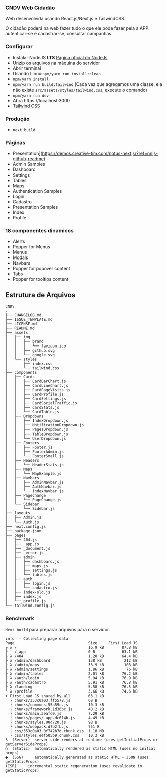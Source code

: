 ### CNDV Web Cidadão
Web desenvolvida usando React.js/Next.js e TailwindCSS. 

O cidadão poderá na web fazer tudo o que ele pode fazer pela à APP: autenticar-se e cadastrar-se, consultar campanhas.

### Configurar  

- Instalar NodeJS **LTS** <a href="https://nodejs.org/en">Página oficial do NodeJs</a>
- Unzip os arquivos na máquina do servidor
- Abrir terminal
- Usando Linux:`npm/yarn run install:clean`
- `npm/yarn install`
- `npm/yarn run build:tailwind` (Cada vez que agregamos uma classe, ela não existe `src/assets/styles/tailwind.css`, execute o comando)
- `npm/yarn run dev`
- Abra https://localhost:3000
- [Tailwind CSS](https://tailwindcss.com/)

### Produção
- `next build`

### Páginas
- Presentation](https://demos.creative-tim.com/notus-nextjs/?ref=nnjs-github-readme)
- Admin Samples
- Dashboard
- Settings
- Tables
- Maps
- Authentication Samples
- Login
- Cadastro
- Presentation Samples
- Index
- Profile

### 18 componentes dinamicos

- Alerts
- Popper for Menus
- Menus
- Modals
- Navbars
- Popper for popover content
- Tabs
- Popper for tooltips content

## Estrutura de Arquivos
```
CNDV
.
├── CHANGELOG.md
├── ISSUE_TEMPLATE.md
├── LICENSE.md
├── README.md
├── assets
│   ├── img
│   │   ├── brand
│   │   │   └── favicon.ico
│   │   ├── github.svg
│   │   └── google.svg
│   └── styles
│       ├── index.css
│       └── tailwind.css
├── components
│   ├── Cards
│   │   ├── CardBarChart.js
│   │   ├── CardLineChart.js
│   │   ├── CardPageVisits.js
│   │   ├── CardProfile.js
│   │   ├── CardSettings.js
│   │   ├── CardSocialTraffic.js
│   │   ├── CardStats.js
│   │   └── CardTable.js
│   ├── Dropdowns
│   │   ├── IndexDropdown.js
│   │   ├── NotificationDropdown.js
│   │   ├── PagesDropdown.js
│   │   ├── TableDropdown.js
│   │   └── UserDropdown.js
│   ├── Footers
│   │   ├── Footer.js
│   │   ├── FooterAdmin.js
│   │   └── FooterSmall.js
│   ├── Headers
│   │   └── HeaderStats.js
│   ├── Maps
│   │   └── MapExample.js
│   ├── Navbars
│   │   ├── AdminNavbar.js
│   │   ├── AuthNavbar.js
│   │   └── IndexNavbar.js
│   ├── PageChange
│   │   └── PageChange.js
│   └── Sidebar
│       └── Sidebar.js
├── layouts
│   ├── Admin.js
│   └── Auth.js
├── next.config.js
├── package.json
├── pages
│   ├── 404.js
│   ├── _app.js
│   ├── _document.js
│   ├── _error.js
│   ├── admin
│   │   ├── dashboard.js
│   │   ├── maps.js
│   │   ├── settings.js
│   │   └── tables.js
│   ├── auth
│   │   ├── login.js
│   │   └── cadastro.js
│   ├── index-old.js
│   ├── index.js
│   └── profile.js
└── tailwind.config.js
```

### Benchmark 
`Next build` para preparar arquivos para o servidor.

```
info  - Collecting page data  
Page                                 Size     First Load JS
┌ λ /                                16.9 kB        87.8 kB
├   /_app                            0 B            63.1 kB
├ λ /404                             1.28 kB        64.4 kB
├ λ /admin/dashboard                 138 kB          212 kB
├ λ /admin/maps                      33.9 kB         108 kB
├ λ /admin/settings                  1.86 kB          76 kB
├ λ /admin/tables                    2.01 kB        76.2 kB
├ λ /auth/login                      5.94 kB        76.9 kB
├ λ /auth/cadastro                   5.91 kB        76.8 kB
├ λ /landing                         5.58 kB        76.5 kB
└ λ /profile                         3.66 kB        74.6 kB
+ First Load JS shared by all        63.1 kB
  ├ chunks/353c0a03.ff5578.js        68 B
  ├ chunks/commons.55a59c.js         10.3 kB
  ├ chunks/framework.1d36bc.js       40.2 kB
  ├ chunks/main.3eafd0.js            7.29 kB
  ├ chunks/pages/_app.dc614b.js      4.49 kB
  ├ chunks/styles.00d720.js          98 B
  ├ chunks/webpack.d7b2fb.js         751 B
  ├ css/353c0a03.0f742b7d.chunk.css  1.18 MB
  └ css/styles.eef505b9.chunk.css    10.3 kB
λ  (Server)  server-side renders at runtime (uses getInitialProps or getServerSideProps)
○  (Static)  automatically rendered as static HTML (uses no initial props)
●  (SSG)     automatically generated as static HTML + JSON (uses getStaticProps)
(ISR)     incremental static regeneration (uses revalidate in getStaticProps)
```
